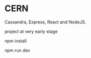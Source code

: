 # CERN
Cassandra, Express, React and NodeJS.

project at very early stage 

npm install

npm run dev
